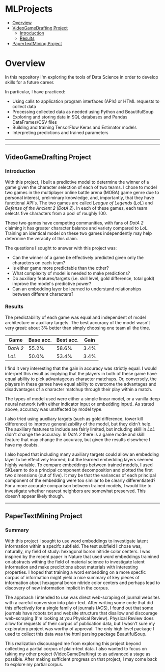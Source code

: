 # MLProjects

- [Overview](https://github.com/JoshEZiegler/MLProjects#Overview)
- [VideoGameDrafting Project](https://github.com/JoshEZiegler/MLProjects#videogamedrafting-project)
  - [Introduction](https://github.com/JoshEZiegler/MLProjects#Introduction)
  - [Results](https://github.com/JoshEZiegler/MLProjects#Results)
- [PaperTextMining Project](https://github.com/JoshEZiegler/MLProjects#papertextmining-project)

# Overview

In this repository I'm exploring the tools of Data Science in order to develop skills for a future career.

In particular, I have practiced:
* Using calls to application program interfaces (APIs) or HTML requests to collect data
* Processing collected data as needed using Python and BeautifulSoup
* Exploring and storing data in SQL databases and Pandas DataFrames/CSV files
* Building and training TensorFlow Keras and Estimator models
* Interpreting predictions and trained parameters
---
---
## VideoGameDrafting Project
### Introduction
With this project, I built a predictive model to determine the winner of a game given the character selection of each of two teams. I chose to model two games in the multiplayer online battle arena (MOBA) game genre due to personal interest, preliminary knowledge, and, importantly, that they have functional API's. The two games are called *League of Legends* (*LoL*) and *Defense of the Ancient 2* (*DotA 2*). In each of these games, each team selects five characters from a pool of roughly 100. 

These two games have competing communities, with fans of *DotA 2* claiming it has greater character balance and variety compared to *LoL*. Training an identical model on these two games independently may help determine the veracity of this claim.

The questions I sought to answer with this project was:
* Can the winner of a game be effectively predicted given only the characters on each team?
* Is either game more predictable than the other?
* What complexity of model is needed to make predictions?
* Do auxiliary features/targets (i.e. skill level, gold difference, total gold) improve the model's predictive power?
* Can an embedding layer be learned to understand relationships between different characters?

### Results
The predictability of each game was equal and independent of model architecture or auxiliary targets. The best accuracy of the model wasn't very great: about 3% better than simply choosing one team all the time.

|   Game   | Base acc. | Best acc. | Gain |
| -------- | --------- | --------- | ---- |
| *DotA 2* | 55.2%     | 58.6%     | 3.4% |
| *LoL*    | 50.0%     | 53.4%     | 3.4% |

I find it very interesting that the gain in accuracy was strictly equal. I would interpret this result as implying that the players in both of these game have equal ability to pick advantageous character matchups. Or, conversely, the players in these games have equal ability to overcome the advantages and disadvantages of a character matchup through their play within a match.

The types of model used were either a simple linear model, or a vanilla deep neural network (with either indicator input or embedding input). As stated above, accuracy was unaffected by model type.

I also tried using auxiliary targets (such as gold difference, tower kill difference) to improve generalizability of the model, but they didn't help. The auxiliary features to include are fairly limited, but including skill in *LoL* didn't change the accuracy. In *DotA 2* there is a game mode and skill feature that may change the accuracy, but given the results elsewhere I have my doubts.

I also hoped that including many auxiliary targets could allow an embedding layer to be effectively learned, but the learned embedding layers seemed highly variable. To compare embeddings between trained models, I used SKLearn to do a principal component decomposition and plotted the first two dimensions (out of five). It may be that the variances of each principal component of the embedding were too similar to be clearly differentiated? For a more accurate comparison between trained models, I would like to investigate whether nearest neighbors are somewhat preserved. This doesn't appear likely though.

---

## PaperTextMining Project

### Summary
With this project I sought to use word embeddings to investigate latent information within a specifc subfield. The test subfield I chose was, naturally, my field of study: hexagonal boron nitride color centers. I was inspired by the recent paper in Nature that used word embeddings trainined on abstracts withing the field of material science to investigate latent information and make predictions about materials with interesting properties. I hoped that training a word embedding on a more specfic corpus of information might yield a nice summary of key pieces of information about hexagonal boron nitride color centers and perhaps lead to discovery of new information implicit in the corpus.

The approach I intended to use was direct web-scraping of journal websites with a careful conversion into plain-text. After writing some code that did this effectively for a single family of journals (ACS), I found out that some journals have robots.txt and website structure that disallow and discourage web-scraping (I'm looking at you Physical Review). Physical Review does allow for requests of their corpus of publication data, but I wasn't sure my exploratory project was worthy of approval. The only high level package I used to collect this data was the html parsing package BeautifulSoup.

This realization discouraged me from exploring this project beyond collecting a partial corpus of plain-text data. I also wanted to focus on taking my other project (VideoGameDrafting) to as advanced a stage as possible. After making sufficient progress on that project, I may come back to explore my partial corpus.
